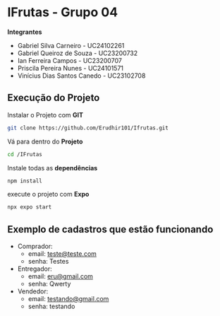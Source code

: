 # IFrutas - Grupo 04

**Integrantes** 
- Gabriel Silva Carneiro - UC24102261
- Gabriel Queiroz de Souza - UC23200732
- Ian Ferreira Campos - UC23200707
- Priscila Pereira Nunes - UC24101571
- Vinícius Dias Santos Canedo - UC23102708

## Execução do Projeto

Instalar o Projeto com **GIT**
```bash
git clone https://github.com/Erudhir101/Ifrutas.git
```
Vá para dentro do **Projeto**
```bash
cd /IFrutas
```
Instale todas as **dependências**
```bash
npm install
```
execute o projeto com **Expo**
```bash
npx expo start
```

## Exemplo de cadastros que estão funcionando
- Comprador:
  - email: teste@teste.com
  - senha: Testes
- Entregador: 
  - email: eru@gmail.com
  - senha: Qwerty
- Vendedor: 
  - email: testando@gmail.com
  - senha: testando
